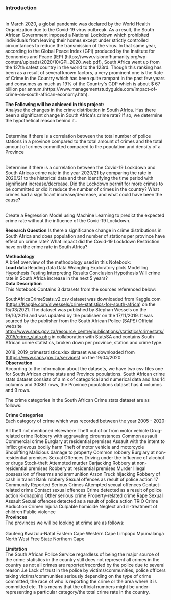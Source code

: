 ### Introduction
<br>
In March 2020, a global pandemic was declared by the World Health Organization due to the Covid-19 virus outbreak. As a result, the South African Government imposed a National Lockdown which prohibited individuals from leaving their homes except under strictly controlled circumtances to reduce the transmission of the virus. In that same year, according to the Global Peace Index (GPI) produced by the Institute for Economics and Peace (IEP) (https://www.visionofhumanity.org/wp-content/uploads/2020/10/GPI_2020_web.pdf), South Africa went up from the 127th safest country in the world to the 123rd. Though this ranking has been as a result of several known factors, a very prominent one is the Rate of Crime in the Country which has been quite rampant in the past few years and consumes as much as 19% of the Country's GDP which is about $ 67 billion per annum.(https://www.managementstudyguide.com/impact-of-crime-on-south-african-economy.htm).
<br>


**The Following will be achieved in this project:**
<br> Analyse the changes in the crime distribution in South Africa. Has there been a significant change in South Africa's crime rate? If so, we determine the hypothetical reason behind it..<br>

<br>Determine if there is a correlation between the total number of police stations in a province compared to the total amount of crimes and the total amount of crimes committed compared to the population and density of a Province<br>

<br>Determine if there is a correlation between the Covid-19 Lockdown and South Africas crime rate in the year 2020/21 by comparing the rate in 2020/21 to the historical data and then identifying the time period with significant increase/decrease. Did the Lockdown permit for more crimes to be committed or did it reduce the number of crimes in the country? What crimes had a significant increase/decrease, and what could have been the cause?<br>

<br>Create a Regression Model using Machine Learning to predict the expected crime rate without the influence of the Covid-19 Lockdown.<br>

**Research Question**
Is there a significance change in crime distributions in South Africa and does population and number of stations per province have effect on crime rate?
What impact did the Covid-19 Lockdown Restriction have on the crime rate in South Africa?

**Methodology**
<br>A brief overview of the methodology used in this Notebook:
<br>
**Load data**
Reading data
Data Wrangling
Exploratory plots
Modelling
Hypothesis Testing
Interpreting Results
Conclusion
Hypothesis
Will crime rate in South Africa increase in the next 5 years?
<br>
**Data Description**
<br>
This Notebook Contains 3 datasets from the sources referenced below:

SouthAfricaCrimeStats_v2.csv dataset was downloaded from Kaggle.com (https://Kaggle.com/slwessels/crime-statistics-for-south-africa) on the 15/03/2021. The dataset was published by Stephan Wessels on the 19/10/2016 and was updated by the publisher on the 17/11/2019. It was sourced by the publisher from the South African Police (SAPS) Official website http://www.saps.gov.za/resource_centre/publications/statistics/crimestats/2015/crime_stats.php in collaboration with StatsSA and contains South African crime statistics, broken down per province, station and crime type.

2018_2019_crimestatistics.xlsx dataset was downloaded from (https://www.saps.gov.za/services) on the 19/04/2020
<br>
**Observation**
<br>According to the information about the datasets, we have two csv files one for South African crime stats and Province populations. South African crime stats dataset consists of a mix of categorical and numerical data and has 14 columns and 30861 rows, the Province populations dataset has 4 columns and 9 rows.<br>

The crime categories in the South African Crime stats dataset are as follows:

**Crime Categories**
<br>Each category of crime which was recorded between the year 2005 - 2020:<br>

All theft not mentioned elsewhere
Theft out of or from motor vehicle
Drug-related crime
Robbery with aggravating circumstances
Common assault
Commercial crime
Burglary at residential premises
Assault with the intent to inflict grievous bodily harm
Theft of motor vehicle and motorcycle
Shoplifting
Malicious damage to property
Common robbery
Burglary at non-residential premises
Sexual Offences
Driving under the influence of alcohol or drugs
Stock-theft
Attempted murder
Carjacking
Robbery at non-residential premises
Robbery at residential premises
Murder
Illegal possession of firearms and ammunition
Arson
Truck hijacking
Robbery of cash in transit
Bank robbery
Sexual offences as result of police action
17 Community Reported Serious Crimes
Attempted sexual offences
Contact-related crime
Contact sexual offences
Crime detected as a result of police action
Kidnapping
Other serious crime
Property-related crime
Rape
Sexual Assault
Sexual offences detected as a result of police action
TRIO Crime
Abduction
Crimen Injuria
Culpable homicide
Neglect and ill-treatment of children
Public violence
<br>
**Provinces**
<br>The provinces we will be looking at crime are as follows:<br>
<br>
Gauteng
Kwazulu-Natal
Eastern Cape
Western Cape
Limpopo
Mpumalanga
North West
Free State
Northern Cape
<br>

**Limitation**
<br>The South African Police Service regardless of being the major source of the crime statistics in the country still does not represent all crimes in the country as not all crimes are reported/recorded by the police due to several reason .i.e Lack of trust in the police by victims/communities, police officers taking victims/communities seriously depending on the type of crime committed, the race of who is reporting the crime or the area where it is committed etc. This means that the official numbers might be under-representing a particular category/the total crime rate in the country.<br>
